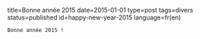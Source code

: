 title=Bonne année 2015
date=2015-01-01
type=post
tags=divers
status=published
id=happy-new-year-2015
language=fr(en)
~~~~~~
Bonne année 2015 !
